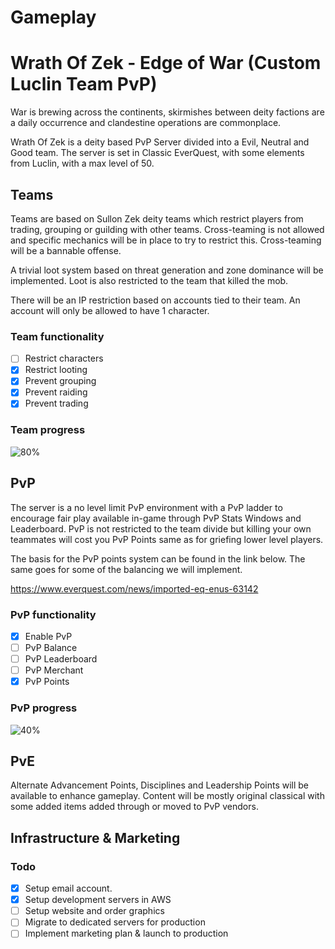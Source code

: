 # Gameplay

# Wrath Of Zek - Edge of War (Custom Luclin Team PvP)

War is brewing across the continents, skirmishes between deity factions are a daily occurrence and clandestine operations are commonplace. 

Wrath Of Zek is a deity based PvP Server divided into a Evil, Neutral and Good team. The server is set in Classic EverQuest, with some elements from Luclin, with a max level of 50. 

## Teams

Teams are based on Sullon Zek deity teams which restrict players from trading, grouping or guilding with other teams. Cross-teaming is not allowed and specific mechanics will be in place to try to restrict this. Cross-teaming will be a bannable offense. 

A trivial loot system based on threat generation and zone dominance will be implemented. Loot is also restricted to the team that killed the mob. 

There will be an IP restriction based on accounts tied to their team. An account will only be allowed to have 1 character. 

### Team functionality

- [ ] Restrict characters
- [x] Restrict looting
- [x] Prevent grouping
- [x] Prevent raiding
- [x] Prevent trading

### Team progress

![80%](https://progress-bar.dev/80/?scale=100&)

## PvP

The server is a no level limit PvP environment with a PvP ladder to encourage fair play available in-game through PvP Stats Windows and Leaderboard. PvP is not restricted to the team divide but killing your own teammates will cost you PvP Points same as for griefing lower level players. 

The basis for the PvP points system can be found in the link below. The same goes for some of the balancing we will implement.

https://www.everquest.com/news/imported-eq-enus-63142

### PvP functionality

- [x] Enable PvP
- [ ] PvP Balance
- [ ] PvP Leaderboard
- [ ] PvP Merchant
- [x] PvP Points

### PvP progress

![40%](https://progress-bar.dev/40/?scale=100&)

## PvE 

Alternate Advancement Points, Disciplines and Leadership Points will be available to enhance gameplay. Content will be mostly original classical with some added items added through or moved to PvP vendors. 

## Infrastructure & Marketing

### Todo

- [x] Setup email account.
- [x] Setup development servers in AWS
- [ ] Setup website and order graphics
- [ ] Migrate to dedicated servers for production
- [ ] Implement marketing plan & launch to production
